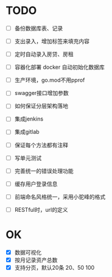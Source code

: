 

# TODO
- [ ] 备份数据库表、记录
- [ ] 支出录入，增加标签来填充内容
- [ ] 定时自动录入房贷、房租
- [ ] 容器化部署 docker 自动初始化数据库
- [ ] 生产环境，go.mod不用pprof 
- [ ] swagger接口增加参数
- [ ] 如何保证分层架构落地
- [ ] 集成jenkins
- [ ] 集成gitlab
- [ ] 保证每个方法都有注释
- [ ] 写单元测试
- [ ] 完善统一的错误处理功能
- [ ] 缓存用户登录信息
- [ ] 前端命名风格统一，采用小驼峰的格式
- [ ] RESTful时，url的定义


# OK
- [x] 数据可视化
- [x] 按月记录资产总数
- [x] 支持分页，默认20条 20、50 100